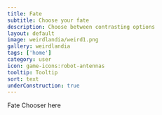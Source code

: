 ```yaml
---
title: Fate
subtitle: Choose your fate
description: Choose between contrasting options
layout: default
image: weirdlandia/weird1.png
gallery: weirdlandia
tags: ['home']
category: user
icon: game-icons:robot-antennas
tooltip: Tooltip
sort: text
underConstruction: true
---
```


Fate Chooser here
